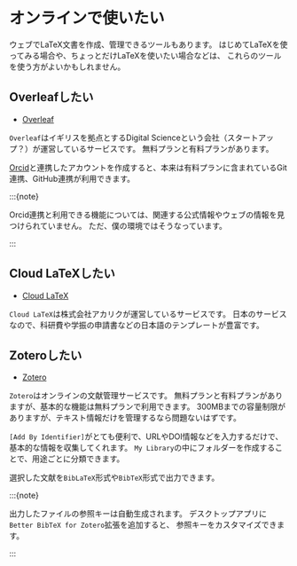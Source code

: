 # オンラインで使いたい

ウェブでLaTeX文書を作成、管理できるツールもあります。
はじめてLaTeXを使ってみる場合や、ちょっとだけLaTeXを使いたい場合などは、
これらのツールを使う方がよいかもしれません。

## Overleafしたい

- [Overleaf](https://www.overleaf.com)

`Overleaf`はイギリスを拠点とするDigital Scienceという会社（スタートアップ？）が運営しているサービスです。
無料プランと有料プランがあります。

[Orcid](https://orcid.org/)と連携したアカウントを作成すると、本来は有料プランに含まれているGit連携、GitHub連携が利用できます。

:::{note}

Orcid連携と利用できる機能については、関連する公式情報やウェブの情報を見つけられていません。
ただ、僕の環境ではそうなっています。

:::

## Cloud LaTeXしたい

- [Cloud LaTeX](https://cloudlatex.io)

`Cloud LaTeX`は株式会社アカリクが運営しているサービスです。
日本のサービスなので、科研費や学振の申請書などの日本語のテンプレートが豊富です。

## Zoteroしたい

- [Zotero](https://www.zotero.org/)

`Zotero`はオンラインの文献管理サービスです。
無料プランと有料プランがありますが、基本的な機能は無料プランで利用できます。
300MBまでの容量制限がありますが、テキスト情報だけを管理するなら問題ないはずです。

`[Add By Identifier]`がとても便利で、URLやDOI情報などを入力するだけで、
基本的な情報を収集してくれます。
`My Library`の中にフォルダーを作成することで、用途ごとに分類できます。

選択した文献を`BibLaTeX`形式や`BibTeX`形式で出力できます。

:::{note}

出力したファイルの参照キーは自動生成されます。
デスクトップアプリに`Better BibTeX for Zotero`拡張を追加すると、
参照キーをカスタマイズできます。

:::
